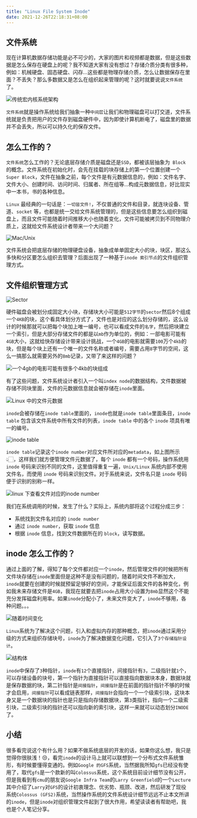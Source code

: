 ```yaml
---
title: "Linux File System Inode"
date: 2021-12-26T22:18:31+08:00
---
```


## 文件系统

现在计算机数据存储功能是必不可少的，大家的图片和视频都是数据，但是这些数据是怎么保存在硬盘上的呢？我不知道大家有没有想过？存储介质分类有很多种，例如：机械硬盘、固态硬盘、闪存...这些都是物理存储介质，怎么让数据保存在里面？不丢失？那么多数据又是怎么在组织起来管理的呢？这时就要说说`文件系统`了。

![传统宏内核系统架构](https://tva1.sinaimg.cn/large/008i3skNgy1gxqgs7d3svj30qq0z2jus.jpg)


`文件系统`就是操作系统给我们抽象一种`中间层`让我们和物理磁盘可以打交道，文件系统就是负责把用户的文件存到磁盘硬件中，因为即使计算机断电了，磁盘里的数据并不会丢失，所以可以持久化的保存文件。

## 怎么工作的？

`文件系统`怎么工作的？无论底层存储介质是磁盘还是`SSD`，都被该层抽象为` Block` 的概念。文件系统在初始化时，会先在挂载的块存储上的第一个位置创建一个 `Super Block`，文件在抽象之前，每个文件是有元数据信息的，例如：文件名字、文件大小、创建时间、访问时间、归属者、所在组等...构成元数据信息，好比现实中一本书，书的各种信息。


`Linux` 最经典的一句话是：`一切皆文件!`，不仅普通的文件和目录，就连块设备、管道、`socket` 等，也都是统一交给文件系统管理的，但是这些信息要怎么组织到磁盘上，而且文件可能随着时间推移大小也随着变化，文件可能被拷贝到不同物理介质上，这就给文件系统设计者带来一个大问题？


![Mac/Unix](https://tva1.sinaimg.cn/large/008i3skNgy1gxqhgwkqzgj31mk0u0gwh.jpg)

文件系统会把底层存储的物理硬盘设备，抽象成单单固定大小的块，块区，那这么多快和分区要怎么组织去管理？后面出现了一种基于`inode 索引节点`的文件组织管理方式。


## 文件组织管理方式

![Sector](https://tva1.sinaimg.cn/large/008i3skNgy1gxri322130j30o60c4t9f.jpg)

硬件磁盘会被划分成固定大小块，存储块大小可能是`512字节`的`sector`然后8个组成一个`4KB`的块，这个看具体划分方式了，文件也是对应的这么划分存储的，这么设计的时候那就可以把每个块加上唯一编号，也可以看成文件的`名字`，然后把块建立一个索引，但是大部分存储文件的都是以`mb`作为单位的，例如：一部电影可能有`4GB`大小，这就给快存储设计带来设计挑战，一个`4GB`的电影就需要`100`万个`4kb`的块，但是每个块上还有一个唯一的文件名称或者编号，需要占用`8`字节的空间，这么一搞那么就需要另外的`8mb`记录，又带了来这样的问题？

![一个4gb的电影可能有很多个4kb的块组成](https://files.mdnice.com/user/8699/5d7255ac-cabb-4a1d-93cb-80198ddf280d.png)

有了这些问题，文件系统设计者引入一个叫`index node`的数据结构，文件数据被存储不同块里面，文件的元数据信息就会被存储在`inode`里面。

![Linux 中的文件元数据](https://tva1.sinaimg.cn/large/008i3skNgy1gxric8yj52j31ew0e042e.jpg)

`inode`会被存储在`inode table`里面的，`inode`也就是`inode table`里面条目，`inode table` 包含该文件系统中所有文件的列表，`inode table` 中的各个 `inode` 项具有唯一的编号。

![inode table](https://tva1.sinaimg.cn/large/008i3skNgy1gxrir6neurj30ku066q3i.jpg)

`inode table`记录这个`inode number`对应文件所对应的`metadata`，如上图所示👆🏻，这样我们就方便管理文件元数据了，每个 `inode` 都有一个号码，操作系统用 `inode` 号码来识别不同的文件，这里值得重复一遍，`Unix/Linux` 系统内部不使用文件名，而使用 `inode` 号码来识别文件。对于系统来说，文件名只是 `inode` 号码便于识别的别称一样。

![linux 下查看文件对应的inode number](https://tva1.sinaimg.cn/large/008i3skNgy1gxrju656f5j30yg048jru.jpg)

我们在系统调用的时候，发生了什么？实际上，系统内部将这个过程分成三步：

- 系统找到文件名对应的 `inode number` 
- 通过 `inode number`，获取 `inode` 信息
- 根据 `inode` 信息，找到文件数据所在的 `block`，读写数据。



## inode 怎么工作的？
通过上面的了解，得知了每个文件都对应一个`inode`，然后管理文件的时候把所有文件块存储在`inode`里面但是这种不是没有问题的，随着时间文件不断加大，`inode`就要在创建的时候就预留足够好的空间，才能保证后面文件的各种变化，例如我未来存储文件是`4GB`，我现在就要去把`inode`占用大小设置为`8mb`显然这个不能充分发挥磁盘利用率。如果`inode`分配小了，未来文件变大了，`inode`不够用，各种问题。。。

![随着时间变化](https://tva1.sinaimg.cn/large/008i3skNgy1gxrjnpcqhuj311p0u0jsj.jpg)

`Linux`系统为了解决这个问题，引入和虚拟内存的那种概念，把`inode`通过采用分级的方式来组织存储块号，`inode`为了解决数据变化问题，它引入了`3个存储指针设计`。

![结构体](https://tva1.sinaimg.cn/large/008i3skNgy1gxrk9tfvhhj314d0u0q5h.jpg)

`inode`中保存了`3`种指针，`inode`有`12`个直接指针，间接指针有`3`，二级指针就`1`个，可以存储设备的块号，第一个指针为直接指针可以直接指向数据块本身，数据块就是保存数据的块，第二针指针是`间接指针`，`间接指针`是在前面的指针指针不够的时候才会启用，`间接指针`可以看成链表那样，`间接指针`会指向一个一个级索引块，这块本身又是一个数据块的指针也是只是指向存储数据块，第`3`类指针，指向一个二级索引块，二级索引块的指针还可以指向新的索引块，这样一来就可以动态划分`INODE`了。


## 小结

很多看完说这个有什么用？如果不做系统底层的开发的话，如果你这么想，我只是觉得你很肤浅！😒，看完`inode`的设计马上就可以联想到一个分布式文件系统雏形，有时候要懂得变通的。例如`Google 的GFS`系统，当然据我所知`gfs`已经没有使用了，取代`gfs`是一个款新的叫`Colossus`系统，这个系统目前设计细节没有公开，但是我看到有`cmu`的朋友说`Google Infra Team`的`Larry Greenfield`的一个`Lecture`其中介绍了`Larry`对`GFS`的设计初衷理念、优劣势、瓶颈、改进，然后研发了现役系统`Colossus (GFS2)`系统，当然操作系统的文件系统设计细节远远不止本文所讲的`inode`，但是`inode`对组织管理文件起到了很大作用，希望读读者有帮助吧，我也是个人笔记分享。



